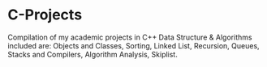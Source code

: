 # C-Projects

Compilation of my academic projects in C++
Data Structure & Algorithms included are:
Objects and Classes, Sorting, Linked List, Recursion, Queues, Stacks and Compilers, Algorithm Analysis, Skiplist.
